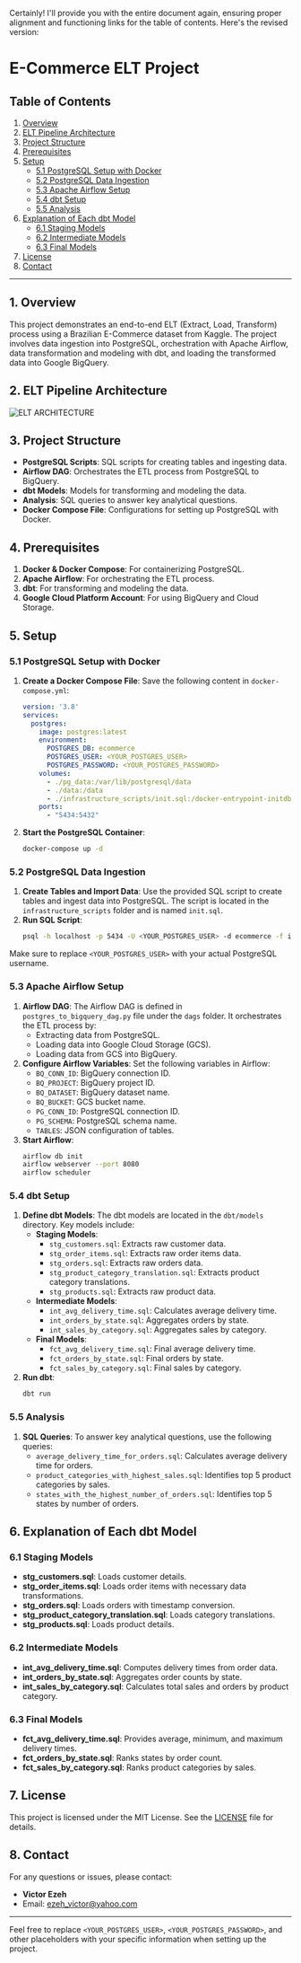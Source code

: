 Certainly! I'll provide you with the entire document again, ensuring proper alignment and functioning links for the table of contents. Here's the revised version:

# E-Commerce ELT Project

## Table of Contents
1. [Overview](#1-overview)
2. [ELT Pipeline Architecture](#2-elt-pipeline-architecture)
3. [Project Structure](#3-project-structure)
4. [Prerequisites](#4-prerequisites)
5. [Setup](#5-setup)
   - [5.1 PostgreSQL Setup with Docker](#51-postgresql-setup-with-docker)
   - [5.2 PostgreSQL Data Ingestion](#52-postgresql-data-ingestion)
   - [5.3 Apache Airflow Setup](#53-apache-airflow-setup)
   - [5.4 dbt Setup](#54-dbt-setup)
   - [5.5 Analysis](#55-analysis)
6. [Explanation of Each dbt Model](#6-explanation-of-each-dbt-model)
   - [6.1 Staging Models](#61-staging-models)
   - [6.2 Intermediate Models](#62-intermediate-models)
   - [6.3 Final Models](#63-final-models)
7. [License](#7-license)
8. [Contact](#8-contact)

---

## 1. Overview

This project demonstrates an end-to-end ELT (Extract, Load, Transform) process using a Brazilian E-Commerce dataset from Kaggle. The project involves data ingestion into PostgreSQL, orchestration with Apache Airflow, data transformation and modeling with dbt, and loading the transformed data into Google BigQuery.

## 2. ELT Pipeline Architecture

![ELT ARCHITECTURE](https://github.com/user-attachments/assets/964a6b4c-9dd1-4164-8faa-14ad2248c101)

## 3. Project Structure

- **PostgreSQL Scripts**: SQL scripts for creating tables and ingesting data.
- **Airflow DAG**: Orchestrates the ETL process from PostgreSQL to BigQuery.
- **dbt Models**: Models for transforming and modeling the data.
- **Analysis**: SQL queries to answer key analytical questions.
- **Docker Compose File**: Configurations for setting up PostgreSQL with Docker.

## 4. Prerequisites

1. **Docker & Docker Compose**: For containerizing PostgreSQL.
2. **Apache Airflow**: For orchestrating the ETL process.
3. **dbt**: For transforming and modeling the data.
4. **Google Cloud Platform Account**: For using BigQuery and Cloud Storage.

## 5. Setup

### 5.1 PostgreSQL Setup with Docker

1. **Create a Docker Compose File**: Save the following content in `docker-compose.yml`:
    ```yaml
    version: '3.8'
    services:
      postgres:
        image: postgres:latest
        environment:
          POSTGRES_DB: ecommerce
          POSTGRES_USER: <YOUR_POSTGRES_USER>
          POSTGRES_PASSWORD: <YOUR_POSTGRES_PASSWORD>
        volumes:
          - ./pg_data:/var/lib/postgresql/data
          - ./data:/data
          - ./infrastructure_scripts/init.sql:/docker-entrypoint-initdb.d/init.sql
        ports:
          - "5434:5432"
    ```
2. **Start the PostgreSQL Container**:
    ```bash
    docker-compose up -d
    ```

### 5.2 PostgreSQL Data Ingestion

1. **Create Tables and Import Data**: Use the provided SQL script to create tables and ingest data into PostgreSQL. The script is located in the `infrastructure_scripts` folder and is named `init.sql`.
2. **Run SQL Script**:
    ```bash
    psql -h localhost -p 5434 -U <YOUR_POSTGRES_USER> -d ecommerce -f infrastructure_scripts/init.sql
    ```

Make sure to replace `<YOUR_POSTGRES_USER>` with your actual PostgreSQL username.

### 5.3 Apache Airflow Setup

1. **Airflow DAG**: The Airflow DAG is defined in `postgres_to_bigquery_dag.py` file under the `dags` folder. It orchestrates the ETL process by:
    - Extracting data from PostgreSQL.
    - Loading data into Google Cloud Storage (GCS).
    - Loading data from GCS into BigQuery.
2. **Configure Airflow Variables**: Set the following variables in Airflow:
    - `BQ_CONN_ID`: BigQuery connection ID.
    - `BQ_PROJECT`: BigQuery project ID.
    - `BQ_DATASET`: BigQuery dataset name.
    - `BQ_BUCKET`: GCS bucket name.
    - `PG_CONN_ID`: PostgreSQL connection ID.
    - `PG_SCHEMA`: PostgreSQL schema name.
    - `TABLES`: JSON configuration of tables.
3. **Start Airflow**:
    ```bash
    airflow db init
    airflow webserver --port 8080
    airflow scheduler
    ```

### 5.4 dbt Setup

1. **Define dbt Models**: The dbt models are located in the `dbt/models` directory. Key models include:
    - **Staging Models**:
        - `stg_customers.sql`: Extracts raw customer data.
        - `stg_order_items.sql`: Extracts raw order items data.
        - `stg_orders.sql`: Extracts raw orders data.
        - `stg_product_category_translation.sql`: Extracts product category translations.
        - `stg_products.sql`: Extracts raw product data.
    - **Intermediate Models**:
        - `int_avg_delivery_time.sql`: Calculates average delivery time.
        - `int_orders_by_state.sql`: Aggregates orders by state.
        - `int_sales_by_category.sql`: Aggregates sales by category.
    - **Final Models**:
        - `fct_avg_delivery_time.sql`: Final average delivery time.
        - `fct_orders_by_state.sql`: Final orders by state.
        - `fct_sales_by_category.sql`: Final sales by category.
2. **Run dbt**:
    ```bash
    dbt run
    ```

### 5.5 Analysis

1. **SQL Queries**: To answer key analytical questions, use the following queries:
    - `average_delivery_time_for_orders.sql`: Calculates average delivery time for orders.
    - `product_categories_with_highest_sales.sql`: Identifies top 5 product categories by sales.
    - `states_with_the_highest_number_of_orders.sql`: Identifies top 5 states by number of orders.

## 6. Explanation of Each dbt Model

### 6.1 Staging Models

- **stg_customers.sql**: Loads customer details.
- **stg_order_items.sql**: Loads order items with necessary data transformations.
- **stg_orders.sql**: Loads orders with timestamp conversion.
- **stg_product_category_translation.sql**: Loads category translations.
- **stg_products.sql**: Loads product details.

### 6.2 Intermediate Models

- **int_avg_delivery_time.sql**: Computes delivery times from order data.
- **int_orders_by_state.sql**: Aggregates order counts by state.
- **int_sales_by_category.sql**: Calculates total sales and orders by product category.

### 6.3 Final Models

- **fct_avg_delivery_time.sql**: Provides average, minimum, and maximum delivery times.
- **fct_orders_by_state.sql**: Ranks states by order count.
- **fct_sales_by_category.sql**: Ranks product categories by sales.

## 7. License

This project is licensed under the MIT License. See the [LICENSE](LICENSE) file for details.

## 8. Contact

For any questions or issues, please contact:
- **Victor Ezeh**
- Email: ezeh_victor@yahoo.com

---

Feel free to replace `<YOUR_POSTGRES_USER>`, `<YOUR_POSTGRES_PASSWORD>`, and other placeholders with your specific information when setting up the project.
